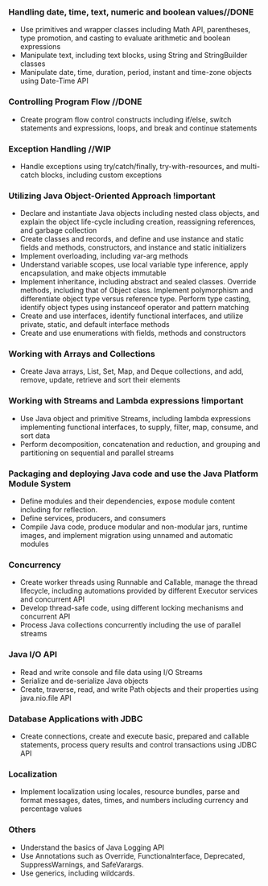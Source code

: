 ### Handling date, time, text, numeric and boolean values//DONE
* Use primitives and wrapper classes including Math API, parentheses, type promotion, and casting to evaluate arithmetic and boolean expressions
* Manipulate text, including text blocks, using String and StringBuilder classes
* Manipulate date, time, duration, period, instant and time-zone objects using Date-Time API

### Controlling Program Flow //DONE
*  Create program flow control constructs including if/else, switch statements and expressions, loops, and break and continue statements 

### Exception Handling //WIP
* Handle exceptions using try/catch/finally, try-with-resources, and multi-catch blocks, including custom exceptions 

### Utilizing Java Object-Oriented Approach !important 
* Declare and instantiate Java objects including nested class objects, and explain the object life-cycle including creation, reassigning references, and garbage collection
* Create classes and records, and define and use instance and static fields and methods, constructors, and instance and static initializers
* Implement overloading, including var-arg methods
* Understand variable scopes, use local variable type inference, apply encapsulation, and make objects immutable
* Implement inheritance, including abstract and sealed classes. Override methods, including that of Object class. Implement polymorphism and differentiate object type versus reference type. Perform type casting, identify object types using instanceof operator and pattern matching
* Create and use interfaces, identify functional interfaces, and utilize private, static, and default interface methods
* Create and use enumerations with fields, methods and constructors

### Working with Arrays and Collections 
* Create Java arrays, List, Set, Map, and Deque collections, and add, remove, update, retrieve and sort their elements 

### Working with Streams and Lambda expressions !important 
* Use Java object and primitive Streams, including lambda expressions implementing functional interfaces, to supply, filter, map, consume, and sort data
* Perform decomposition, concatenation and reduction, and grouping and partitioning on sequential and parallel streams


### Packaging and deploying Java code and use the Java Platform Module System
* Define modules and their dependencies, expose module content including for reflection. 
* Define services, producers, and consumers
* Compile Java code, produce modular and non-modular jars, runtime images, and implement migration using unnamed and automatic modules

### Concurrency 
*  Create worker threads using Runnable and Callable, manage the thread lifecycle, including automations provided by different Executor services and concurrent API
* Develop thread-safe code, using different locking mechanisms and concurrent API
* Process Java collections concurrently including the use of parallel streams

### Java I/O API 
* Read and write console and file data using I/O Streams 
* Serialize and de-serialize Java objects
* Create, traverse, read, and write Path objects and their properties using java.nio.file API

### Database Applications with JDBC
* Create connections, create and execute basic, prepared and callable statements, process query results and control transactions using JDBC API 


### Localization
* Implement localization using locales, resource bundles, parse and format messages, dates, times, and numbers including currency and percentage values 


### Others
* Understand the basics of Java Logging API
* Use Annotations such as Override, Functionalnterface, Deprecated, SuppressWarnings, and SafeVarargs.
* Use generics, including wildcards.





